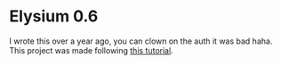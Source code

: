 # Elysium 0.6
I wrote this over a year ago, you can clown on the auth it was bad haha. This project was made following [this tutorial](https://www.youtube.com/watch?v=CPFGgRqTMd4&ab_channel=KC).